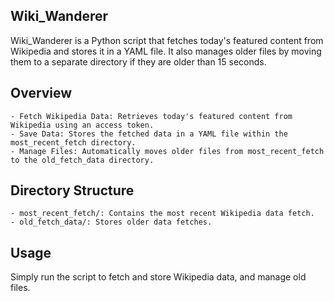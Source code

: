 ## Wiki_Wanderer

Wiki_Wanderer is a Python script that fetches today's featured content from Wikipedia and stores it in a YAML file. It also manages older files by moving them to a separate directory if they are older than 15 seconds.
## Overview

    - Fetch Wikipedia Data: Retrieves today's featured content from Wikipedia using an access token.
    - Save Data: Stores the fetched data in a YAML file within the most_recent_fetch directory.
    - Manage Files: Automatically moves older files from most_recent_fetch to the old_fetch_data directory.

## Directory Structure

    - most_recent_fetch/: Contains the most recent Wikipedia data fetch.
    - old_fetch_data/: Stores older data fetches.

## Usage

Simply run the script to fetch and store Wikipedia data, and manage old files.
